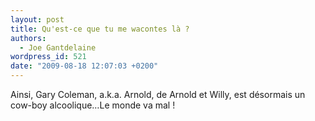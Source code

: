 ```yaml
---
layout: post
title: Qu'est-ce que tu me wacontes là ?
authors:
  - Joe Gantdelaine
wordpress_id: 521
date: "2009-08-18 12:07:03 +0200"
---
```


Ainsi, Gary Coleman, a.k.a. Arnold, de Arnold et Willy, est désormais un cow-boy
alcoolique…Le monde va mal !
